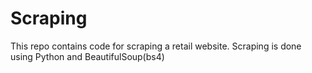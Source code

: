 # Scraping
This repo contains code for scraping a retail website. Scraping is done using Python and BeautifulSoup(bs4)
